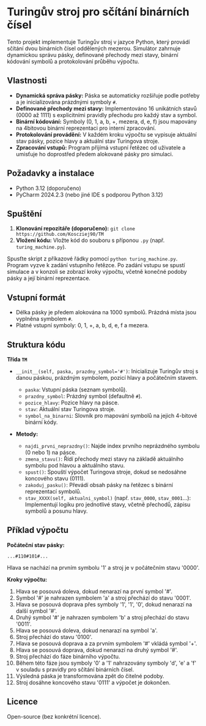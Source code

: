 # Turingův stroj pro sčítání binárních čísel

Tento projekt implementuje Turingův stroj v jazyce Python, který provádí sčítání dvou binárních čísel oddělených mezerou. Simulátor zahrnuje dynamickou správu pásky, definované přechody mezi stavy, binární kódování symbolů a protokolování průběhu výpočtu.

## Vlastnosti

*   **Dynamická správa pásky:** Páska se automaticky rozšiřuje podle potřeby a je inicializována prázdnými symboly `#`.
*   **Definované přechody mezi stavy:** Implementováno 16 unikátních stavů (0000 až 1111) s explicitními pravidly přechodu pro každý stav a symbol.
*   **Binární kódování:** Symboly (0, 1, a, b, +, mezera, d, e, f) jsou mapovány na 4bitovou binární reprezentaci pro interní zpracování.
*   **Protokolování provádění:** V každém kroku výpočtu se vypisuje aktuální stav pásky, pozice hlavy a aktuální stav Turingova stroje.
*   **Zpracování vstupů:** Program přijímá vstupní řetězec od uživatele a umisťuje ho doprostřed předem alokované pásky pro simulaci.

## Požadavky a instalace

*   Python 3.12 (doporučeno)
*   PyCharm 2024.2.3 (nebo jiné IDE s podporou Python 3.12)

## Spuštění

1.  **Klonování repozitáře (doporučeno):** `git clone https://github.com/Koscziej90/TM`
2.  **Vložení kódu:** Vložte kód do souboru s příponou `.py` (např. `turing_machine.py`).

Spusťte skript z příkazové řádky pomocí `python turing_machine.py`. Program vyzve k zadání vstupního řetězce. Po zadání vstupu se spustí simulace a v konzoli se zobrazí kroky výpočtu, včetně konečné podoby pásky a její binární reprezentace.

## Vstupní formát

*   Délka pásky je předem alokována na 1000 symbolů. Prázdná místa jsou vyplněna symbolem `#`.
*   Platné vstupní symboly: 0, 1, +, a, b, d, e, f a mezera.

## Struktura kódu

**Třída `TM`**

*   `__init__(self, paska, prazdny_symbol='#')`: Inicializuje Turingův stroj s danou páskou, prázdným symbolem, pozicí hlavy a počátečním stavem.
    *   `paska`: Vstupní páska (seznam symbolů).
    *   `prazdny_symbol`: Prázdný symbol (defaultně `#`).
    *   `pozice_hlavy`: Pozice hlavy na pásce.
    *   `stav`: Aktuální stav Turingova stroje.
    *   `symbol_na_binarni`: Slovník pro mapování symbolů na jejich 4-bitové binární kódy.

*   **Metody:**
    *   `najdi_prvni_neprazdny()`: Najde index prvního neprázdného symbolu (0 nebo 1) na pásce.
    *   `zmena_stavu()`: Řídí přechody mezi stavy na základě aktuálního symbolu pod hlavou a aktuálního stavu.
    *   `spust()`: Spouští výpočet Turingova stroje, dokud se nedosáhne koncového stavu (0111).
    *   `zakoduj_pasku()`: Převádí obsah pásky na řetězec s binární reprezentací symbolů.
    *   `stav_XXXX(self, aktualni_symbol)` (např. `stav_0000`, `stav_0001`...): Implementují logiku pro jednotlivé stavy, včetně přechodů, zápisu symbolů a posunu hlavy.

## Příklad výpočtu

**Počáteční stav pásky:**

`...#110#101#...`

Hlava se nachází na prvním symbolu '1' a stroj je v počátečním stavu '0000'.

**Kroky výpočtu:**

1.  Hlava se posouvá doleva, dokud nenarazí na první symbol '#'.
2.  Symbol '#' je nahrazen symbolem 'a' a stroj přechází do stavu '0001'.
3.  Hlava se posouvá doprava přes symboly '1', '1', '0', dokud nenarazí na další symbol '#'.
4.  Druhý symbol '#' je nahrazen symbolem 'b' a stroj přechází do stavu '0011'.
5.  Hlava se posouvá doleva, dokud nenarazí na symbol 'a'.
6.  Stroj přechází do stavu '0100'.
7.  Hlava se posouvá doprava a za prvním symbolem '#' vkládá symbol '+'.
8.  Hlava se posouvá doprava, dokud nenarazí na druhý symbol '#'.
9.  Stroj přechází do fáze binárního výpočtu.
10. Během této fáze jsou symboly '0' a '1' nahrazovány symboly 'd', 'e' a 'f' v souladu s pravidly pro sčítání binárních čísel.
11. Výsledná páska je transformována zpět do čitelné podoby.
12. Stroj dosáhne koncového stavu '0111' a výpočet je dokončen.

## Licence

Open-source (bez konkrétní licence).
